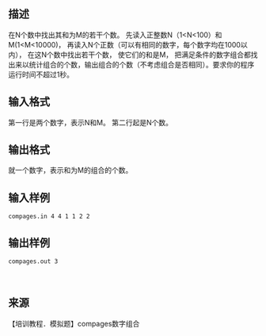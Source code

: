 ## 描述

在N个数中找出其和为M的若干个数。 先读入正整数N（1<N<100）和M(1<M<10000)， 再读入N个正数（可以有相同的数字，每个数字均在1000以内）， 在这N个数中找出若干个数， 使它们的和是M， 把满足条件的数字组合都找出来以统计组合的个数，输出组合的个数（不考虑组合是否相同）。要求你的程序运行时间不超过1秒。

## 输入格式

第一行是两个数字，表示N和M。 第二行起是N个数。 

## 输出格式

就一个数字，表示和为M的组合的个数。

## 输入样例

```plaintext
compages.in 4 4 1 1 2 2 
```

## 输出样例

```plaintext
compages.out 3 
```



 

## 来源

【培训教程．模拟题】compages数字组合

